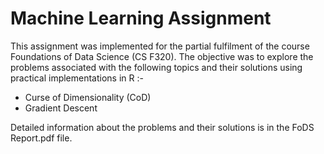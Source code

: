 # Machine Learning Assignment

This assignment was implemented for the partial fulfilment of the course Foundations of Data Science (CS F320). The objective was to explore the problems associated with the following topics and their solutions using practical implementations in R :-
- Curse of Dimensionality (CoD)
- Gradient Descent

Detailed information about the problems and their solutions is in the FoDS Report.pdf file.
